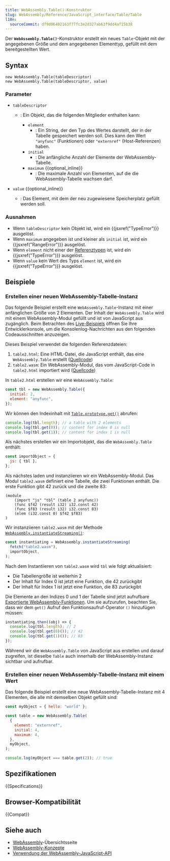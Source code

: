 ```yaml
---
title: WebAssembly.Table()-Konstruktor
slug: WebAssembly/Reference/JavaScript_interface/Table/Table
l10n:
  sourceCommit: df9d06402163f77fc3e2d327ab63f9dd4af15b38
---
```


Der **`WebAssembly.Table()`**-Konstruktor erstellt ein neues `Table`-Objekt mit der angegebenen Größe und dem angegebenen Elementtyp, gefüllt mit dem bereitgestellten Wert.

## Syntax

```js-nolint
new WebAssembly.Table(tableDescriptor)
new WebAssembly.Table(tableDescriptor, value)
```

### Parameter

- `tableDescriptor`

  - : Ein Objekt, das die folgenden Mitglieder enthalten kann:

    - `element`
      - : Ein String, der den Typ des Wertes darstellt, der in der Tabelle gespeichert werden soll. Dies kann den Wert `"anyfunc"` (Funktionen) oder `"externref"` (Host-Referenzen) haben.
    - `initial`
      - : Die anfängliche Anzahl der Elemente der WebAssembly-Tabelle.
    - `maximum` {{optional_inline}}
      - : Die maximale Anzahl von Elementen, auf die die WebAssembly-Tabelle wachsen darf.

- `value` {{optional_inline}}

  - : Das Element, mit dem der neu zugewiesene Speicherplatz gefüllt werden soll.

### Ausnahmen

- Wenn `tableDescriptor` kein Objekt ist, wird ein {{jsxref("TypeError")}} ausgelöst.
- Wenn `maximum` angegeben ist und kleiner als `initial` ist, wird ein {{jsxref("RangeError")}} ausgelöst.
- Wenn `element` nicht einer der [Referenztypen](https://webassembly.github.io/spec/core/syntax/types.html#syntax-reftype) ist, wird ein {{jsxref("TypeError")}} ausgelöst.
- Wenn `value` kein Wert des Typs `element` ist, wird ein {{jsxref("TypeError")}} ausgelöst.

## Beispiele

### Erstellen einer neuen WebAssembly-Tabelle-Instanz

Das folgende Beispiel erstellt eine `WebAssembly.Table`-Instanz mit einer anfänglichen Größe von 2 Elementen. Der Inhalt der `WebAssembly.Table` wird mit einem WebAssembly-Modul gefüllt und ist von JavaScript aus zugänglich. Beim Betrachten des [Live-Beispiels](https://mdn.github.io/webassembly-examples/js-api-examples/table2.html) öffnen Sie Ihre Entwicklerkonsole, um die Konsolenlog-Nachrichten aus den folgenden Codeausschnitten anzuzeigen.

Dieses Beispiel verwendet die folgenden Referenzdateien:

1. `table2.html`: Eine HTML-Datei, die JavaScript enthält, das eine `WebAssembly.Table` erstellt ([Quellcode](https://github.com/mdn/webassembly-examples/blob/main/js-api-examples/table2.html))
2. `table2.wasm`: Ein WebAssembly-Modul, das vom JavaScript-Code in `table2.html` importiert wird ([Quellcode](https://github.com/mdn/webassembly-examples/blob/main/js-api-examples/table2.wat))

In `table2.html` erstellen wir eine `WebAssembly.Table`:

```js
const tbl = new WebAssembly.Table({
  initial: 2,
  element: "anyfunc",
});
```

Wir können den Indexinhalt mit [`Table.prototype.get()`](/de/docs/WebAssembly/Reference/JavaScript_interface/Table/get) abrufen:

```js
console.log(tbl.length); // a table with 2 elements
console.log(tbl.get(0)); // content for index 0 is null
console.log(tbl.get(1)); // content for index 1 is null
```

Als nächstes erstellen wir ein Importobjekt, das die `WebAssembly.Table` enthält:

```js
const importObject = {
  js: { tbl },
};
```

Als nächstes laden und instanziieren wir ein WebAssembly-Modul. Das Modul `table2.wasm` definiert eine Tabelle, die zwei Funktionen enthält. Die erste Funktion gibt 42 zurück und die zweite 83:

```wasm
(module
    (import "js" "tbl" (table 2 anyfunc))
    (func $f42 (result i32) i32.const 42)
    (func $f83 (result i32) i32.const 83)
    (elem (i32.const 0) $f42 $f83)
)
```

Wir instanziieren `table2.wasm` mit der Methode [`WebAssembly.instantiateStreaming()`](/de/docs/WebAssembly/Reference/JavaScript_interface/instantiateStreaming_static):

```js
const instantiating = WebAssembly.instantiateStreaming(
  fetch("table2.wasm"),
  importObject,
);
```

Nach dem Instantiieren von `table2.wasm` wird `tbl` wie folgt aktualisiert:

- Die Tabellengröße ist weiterhin 2
- Der Inhalt für Index 0 ist jetzt eine Funktion, die 42 zurückgibt
- Der Inhalt für Index 1 ist jetzt eine Funktion, die 83 zurückgibt

Die Elemente an den Indizes 0 und 1 der Tabelle sind jetzt aufrufbare [Exportierte WebAssembly-Funktionen](/de/docs/WebAssembly/Guides/Exported_functions). Um sie aufzurufen, beachten Sie, dass wir dem `get()` Aufruf den Funktionsaufruf-Operator `()` hinzufügen müssen:

```js
instantiating.then((obj) => {
  console.log(tbl.length); // 2
  console.log(tbl.get(0)()); // 42
  console.log(tbl.get(1)()); // 83
});
```

Während wir die `WebAssembly.Table` von JavaScript aus erstellen und darauf zugreifen, ist dieselbe `Table` auch innerhalb der WebAssembly-Instanz sichtbar und aufrufbar.

### Erstellen einer neuen WebAssembly-Tabelle-Instanz mit einem Wert

Das folgende Beispiel erstellt eine neue WebAssembly-Tabelle-Instanz mit 4 Elementen, die alle mit demselben Objekt gefüllt sind:

```js
const myObject = { hello: "world" };

const table = new WebAssembly.Table(
  {
    element: "externref",
    initial: 4,
    maximum: 4,
  },
  myObject,
);

console.log(myObject === table.get(2)); // true
```

## Spezifikationen

{{Specifications}}

## Browser-Kompatibilität

{{Compat}}

## Siehe auch

- [WebAssembly](/de/docs/WebAssembly)-Übersichtsseite
- [WebAssembly-Konzepte](/de/docs/WebAssembly/Guides/Concepts)
- [Verwendung der WebAssembly-JavaScript-API](/de/docs/WebAssembly/Guides/Using_the_JavaScript_API)
